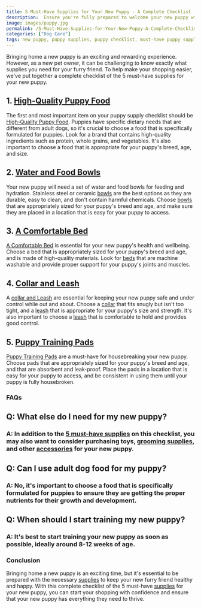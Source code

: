 ```yaml
---
title: 5 Must-Have Supplies for Your New Puppy - A Complete Checklist
description:  Ensure you're fully prepared to welcome your new puppy with this complete checklist of 5 must-have supplies that every new dog owner needs to have.
image: images/puppy.jpg
permalink: /5-Must-Have-Supplies-for-Your-New-Puppy-A-Complete-Checklist/
categories: ["Dog Care"]
tags: new puppy, puppy supplies, puppy checklist, must-have puppy supplies, puppy care
---
```

Bringing home a new puppy is an exciting and rewarding experience. However, as a new pet owner, it can be challenging to know exactly what supplies you need for your furry friend. To help make your shopping easier, we've put together a complete checklist of the 5 must-have supplies for your new puppy.

## 1. [High-Quality Puppy Food](https://amzn.to/3Y2lhtQ)

The first and most important item on your puppy supply checklist should be [High-Quality Puppy Food](https://amzn.to/3Y2lhtQ). Puppies have specific dietary needs that are different from adult dogs, so it's crucial to choose a food that is specifically formulated for puppies. Look for a brand that contains high-quality ingredients such as protein, whole grains, and vegetables. It's also important to choose a food that is appropriate for your puppy's breed, age, and size.

## 2. [Water and Food Bowls](https://amzn.to/3YXd8bx)

Your new puppy will need a set of water and food bowls for feeding and hydration. Stainless steel or ceramic [bowls](https://amzn.to/3YXd8bx) are the best options as they are durable, easy to clean, and don't contain harmful chemicals. Choose [bowls](https://amzn.to/3YXd8bx) that are appropriately sized for your puppy's breed and age, and make sure they are placed in a location that is easy for your puppy to access.

## 3. [A Comfortable Bed](https://amzn.to/3kx0pND)

[A Comfortable Bed](https://amzn.to/3kx0pND) is essential for your new puppy's health and wellbeing. Choose a bed that is appropriately sized for your puppy's breed and age, and is made of high-quality materials. Look for [beds](https://amzn.to/3kx0pND) that are machine washable and provide proper support for your puppy's joints and muscles.

## 4. [Collar and Leash](https://amzn.to/3xOOrSB)

A [collar and Leash](https://amzn.to/3xOOrSB) are essential for keeping your new puppy safe and under control while out and about. Choose a [collar](https://amzn.to/3xOOrSB) that fits snugly but isn't too tight, and a [leash](https://amzn.to/3xOOrSB) that is appropriate for your puppy's size and strength. It's also important to choose a [leash](https://amzn.to/3xOOrSB) that is comfortable to hold and provides good control.

## 5. [Puppy Training Pads](https://amzn.to/3Zf7am2)

[Puppy Training Pads](https://amzn.to/3Zf7am2) are a must-have for housebreaking your new puppy. Choose pads that are appropriately sized for your puppy's breed and age, and that are absorbent and leak-proof. Place the pads in a location that is easy for your puppy to access, and be consistent in using them until your puppy is fully housebroken.

### FAQs

## Q: What else do I need for my new puppy?

### A: In addition to the [5 must-have supplies](https://forpetswithlove.com/5-must-have-supplies-for-your-new-puppy-a-complete-checklist/) on this checklist, you may also want to consider purchasing toys, [grooming supplies](https://forpetswithlove.com/6-essential-grooming-tools-for-dogs-with-long-hair/), and other [accessories](https://forpetswithlove.com/the-hottest-pet-accessories-of-2023-from-collars-to-carriers/) for your new puppy.

## Q: Can I use adult dog food for my puppy?

### A: No, it's important to choose a food that is specifically formulated for puppies to ensure they are getting the proper nutrients for their growth and development.

## Q: When should I start training my new puppy?

### A: It's best to start training your new puppy as soon as possible, ideally around 8-12 weeks of age.

### Conclusion

Bringing home a new puppy is an exciting time, but it's essential to be prepared with the necessary [supplies](https://forpetswithlove.com/6-essential-grooming-tools-for-dogs-with-long-hair/) to keep your new furry friend healthy and happy. With this complete checklist of the 5 must-have [supplies](https://forpetswithlove.com/6-essential-grooming-tools-for-dogs-with-long-hair/) for your new puppy, you can start your shopping with confidence and ensure that your new puppy has everything they need to thrive.